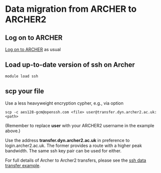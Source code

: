# Data migration from ARCHER to ARCHER2

## Log on to ARCHER

[Log on to ARCHER](http://www.archer.ac.uk/documentation/user-guide/connecting.php#sec-2.1) as usual

## Load up-to-date version of ssh on Archer
 
    module load ssh


## scp your file

Use a less heavyweight encryption cypher, e.g., via option

    scp -c aes128-gcm@openssh.com <file> user@transfer.dyn.archer2.ac.uk:<path>

(Remember to replace **user** with your ARCHER2 username in the example above.)

Use the address **transfer.dyn.archer2.ac.uk** in preference to login.archer2.ac.uk. The former provides a route with a higher peak bandwidth. The same ssh key pair can be used for either.

For full details of Archer to Archer2 transfers, please see  the [ssh data transfer example](../data#ssh-data-transfer-example).


